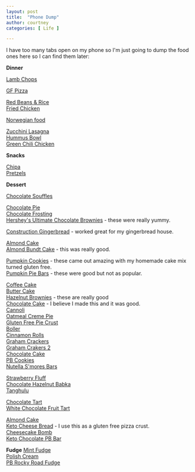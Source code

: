 ```yaml
---
layout: post
title:  "Phone Dump"
author: courtney
categories: [ Life ]

---
```


I have too many tabs open on my phone so I'm just going to dump the food ones here so I can find them later:<br>


**Dinner**

[Lamb Chops](https://www.howtobbqright.com/2014/05/01/lamb-loin-chops-with-reverse-sear/)<br>

[GF Pizza](https://themodernproper.com/gluten-free-pizza-dough)<br>

[Red Beans & Rice](https://www.explorelouisiana.com/culinary/recipes/red-beans-and-rice)<br>
[Fried Chicken](https://www.allrecipes.com/recipe/8802/tanyas-louisiana-souther-fried-chicken/)<br>

[Norwegian food](https://www.matprat.no)<br>

[Zucchini Lasagna](https://downshiftology.com/recipes/zucchini-lasagna/)<br>
[Hummus Bowl](https://www.budgetbytes.com/mediterranean-hummus-bowls/)<br>
[Green Chili Chicken](https://thebestketorecipes.com/one-pan-keto-green-chili-chicken/)<br>

**Snacks**

[Chipa](https://www.angsarap.net/2022/07/25/chipa/)<br>
[Pretzels](https://theglutenfreeaustrian.com/gluten-free-soft-pretzel-recipe/)<br>

**Dessert**


[Chocolate Souffles](https://bakingmischief.com/chocolate-souffles-for-two)<br>

[Chocolate Pie](https://www.hersheyland.com/recipes/easy-hersheys-bar-pie.html)<br>
[Chocolate Frosting](https://www.hersheyland.com/recipes/perfectly-chocolate-chocolate-frosting.html)<br>
[Hershey's Ultimate Chocolate Brownies](https://www.hersheyland.me/en_me/recipes/hersheys-ultimate-chocolate-brownies.html) - these were really yummy.<br>

[Construction Gingerbread](https://sugargeekshow.com/news/gingerbread-house-recipe/) - worked great for my gingerbread house. <br>

[Almond Cake](https://livforcake.com/almond-amaretto-cake)<br>
[Almond Bundt Cake](https://www.plainchicken.com/amaretto-cake) - this was really good.<br>

[Pumpkin Cookies](https://wwww.sugarandsoul.com/4-ingredient-pumpkin-chocolate-chip-cookies) - these came out amazing with my homemade cake mix turned gluten free.<br>
[Pumpkin Pie Bars](https://www.ifyougiveablondeakitchen.com/easy-pumpkin-pie-bars/) - these were good but not as popular.<br>

[Coffee Cake](https://www.kingarthurbaking.com/recipes/cinnamon-streusel-coffee-cake-recipe)<br>
[Butter Cake](https://www.homemadeitaliancooking.com/warm-butter-cake-1000-calories-bliss/)<br>
[Hazelnut Brownies](https://www.spicesinmydna.com/flourless-chocolate-hazelnut-brownies/) - these are really good<br>
[Chocolate Cake](https://www.glutenfreepalate.com/easy-gluten-free-chocolate-cake-11-ingredients/) - I believe I made this and it was good.<br>
[Cannoli](https://www.cookingclassy.com/cannoli/)<br>
[Oatmeal Creme Pie](https://feastytravels.com/7533/oatmeal-creme-pie)<br>
[Gluten Free Pie Crust](https://blueskyeating.com/gluten-free-sweet-pastry/)<br>
[Boller](https://www.tine.no/oppskrifter/bakst/sot-gjarbakst/glutenfrie-boller)<br>
[Cinnamon Rolls](https://iowagirleats.com/gluten-free-cinnamon-rolls-recipe/)<br>
[Graham Crackers](https://www.mamaknowsglutenfree.com/gluten-free-graham-crakers/)<br>
[Graham Crakers 2](https://www.culinaryhill.com/homemade-graham-crackers/#wprm-recipe-container-33745)<br>
[Chocolate Cake](https://www.melskitchencafe.com/decadent-chocolate-cake)<br>
[PB Cookies](https://strengthandsunshine.com/3-ingredient-old-fashioned-peanut-butter-cookies-gluten-free-vegan/)<br>
[Nutella S'mores Bars](https://belleofthekitchen.com/nutella-smores-bars/)<br>

[Strawberry Fluff](https://neighborfoodblog.com/frozen-strawberry-fluff-with-gluten)<br>
[Chocolate Hazelnut Babka](https://cloudykitchen.com/blog/chocolate-hazelnut-babka/)<br>
[Tanghulu](https://www.yummymummykitchen.com/2021/06/tanghulu-recipe.html)<br>

[Chocolate Tart](https://www.theflavorbender.com/chocolate-tart-recipe/)<br>
[White Chocolate Fruit Tart](https://www.tasteofhome.com/recipes/white-chocolate-fruit-tart/)<br>

[Almond Cake](https://natashaskitchen.com/almond-cake-recipe/)<br>
[Keto Cheese Bread](https://www.wholesomeyum.com/keto-garlic-cheese-bread-recipe) - I use this as a gluten free pizza crust.<br>
[Cheesecake Bomb](https://www.eatwell101.com/cheesecake-keto-fat-bombs-recipe)<br>
[Keto Chocolate PB Bar](https://ketogenicwoman.com/keto-chocolate-peanut-butter-dessert-bars/)<br>


**Fudge**
[Mint Fudge](https://www.thedailymeal.com/recipes/mint-chocolate-chip-fudge-recipe)<br>
[Polish Cream](http://polishhousewife.com/polish-cream-fudge/)<br>
[PB Rocky Road Fudge](https://www.momontimeout.com/peanut-butter-rocky-road-fudge/)<br>

